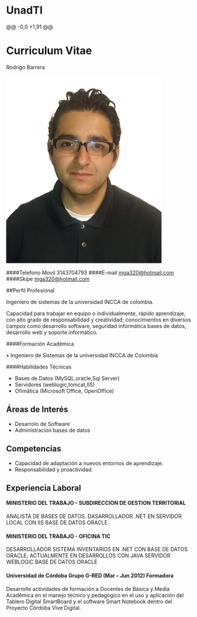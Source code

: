 # UnadTI
@@ -0,0 +1,91 @@
# Curriculum Vitae
Rodrigo Barrera


![](https://github.com/rabarrerab/UnadTI/blob/master/1.png)

####Telefono Movil				3143704793
####E-mail	mga320@hotmail.com
####Skipe mga320@hotmail.com

##Perfil Profesional

Ingeniero de sistemas de la universidad INCCA de colombia.

Capacidad para trabajar en equipo o individualmente, rápido aprendizaje, con alto grado de responsabilidad y creatividad; 
conocimientos en diversos campos como desarrollo software, seguridad informática bases de datos, desarrollo web y soporte informático.

####Formación Académica	

•	Ingeniero de Sistemas de la universidad INCCA de Colombia


####Habilidades Técnicas


- Bases de Datos (MySQL,oracle,Sql Server)
- Servidores (weblogic,tomcat,IIS)
- Ofimática (Microsoft Office,  OpenOffice)

## Áreas de Interés

- Desarrolo de Software
- Administracion bases de datos


## Competencias 

-	Capacidad de adaptación a nuevos entornos de aprendizaje.
-	Responsabilidad y proactividad.




## Experiencia Laboral

#### MINISTERIO DEL TRABAJO - 	SUBDIRECCION DE GESTION TERRITORIAL
ANALISTA DE BASES DE DATOS.
DASARROLLADOR .NET EN SERVIDOR LOCAL CON IIS BASE DE DATOS ORACLE.

#### MINISTERIO DEL TRABAJO - OFICINA TIC
DESARROLLADOR SISTEMA INVENTARIOS EN .NET CON BASE DE DATOS ORACLE, ACTUALMENTE EN DESARROLLOS CON JAVA SERVIDOR WEBLOGIC BASE DE DATOS ORACLE
#### Universidad de Córdoba Grupo G-RED (Mar – Jun 2012) Formadora
Desarrolle actividades de formación a Docentes de Básica y Media Académica en el manejo técnico y pedagógico en el uso y aplicación del Tablero Digital SmartBoard y el software Smart Notebook dentro del Proyecto Córdoba Vive Digital.
